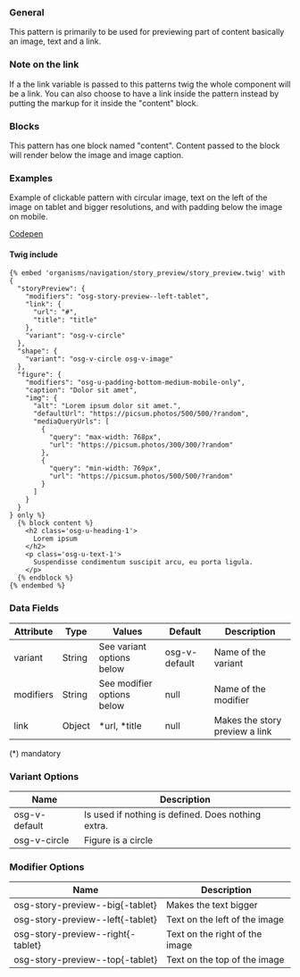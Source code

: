 ### General
This pattern is primarily to be used for previewing part of content basically an image, text and a link.

### Note on the link
If a the link variable is passed to this patterns twig the whole component will be a link. You can also choose to have a link inside the pattern instead by putting the markup for it inside the "content" block.

### Blocks
This pattern has one block named "content". Content passed to the block will render below the image and image caption.

### Examples

Example of clickable pattern with circular image, text on the left of the image on tablet and bigger resolutions, and with padding below the image on mobile.

[Codepen](https://codepen.io/oslokommune/pen/Gejwvv)

#### Twig include

```twig
{% embed 'organisms/navigation/story_preview/story_preview.twig' with {
  "storyPreview": {
    "modifiers": "osg-story-preview--left-tablet",
    "link": {
      "url": "#",
      "title": "title"
    },
    "variant": "osg-v-circle"
  },
  "shape": {
    "variant": "osg-v-circle osg-v-image"
  },
  "figure": {
    "modifiers": "osg-u-padding-bottom-medium-mobile-only",
    "caption": "Dolor sit amet",
    "img": {
      "alt": "Lorem ipsum dolor sit amet.",
      "defaultUrl": "https://picsum.photos/500/500/?random",
      "mediaQueryUrls": [
        {
          "query": "max-width: 768px",
          "url": "https://picsum.photos/300/300/?random"
        },
        {
          "query": "min-width: 769px",
          "url": "https://picsum.photos/500/500/?random"
        }
      ]
    }
  }
} only %}
  {% block content %}
    <h2 class='osg-u-heading-1'>
      Lorem ipsum
    </h2>
    <p class='osg-u-text-1'>
      Suspendisse condimentum suscipit arcu, eu porta ligula.
    </p>
  {% endblock %}
{% endembed %}
```

### Data Fields
| Attribute | Type | Values | Default | Description |
|---|---|---|---|---|
| variant | String | See variant options below | osg-v-default | Name of the variant |
| modifiers | String | See modifier options below | null | Name of the modifier |
| link | Object | *url, *title | null | Makes the story preview a link |

(*) mandatory

### Variant Options
| Name | Description |
|------|-------------|
| osg-v-default | Is used if nothing is defined. Does nothing extra. |
| osg-v-circle | Figure is a circle |

### Modifier Options
| Name | Description |
|------|-------------|
| osg-story-preview--big{-tablet} | Makes the text bigger |
| osg-story-preview--left{-tablet} | Text on the left of the image |
| osg-story-preview--right{-tablet} | Text on the right of the image |
| osg-story-preview--top{-tablet} | Text on the top of the image |

